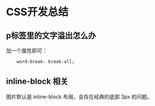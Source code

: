 # CSS开发总结

## p标签里的文字溢出怎么办

加一个属性即可：

```css
    word-break: break-all;
```

## inline-block 相关

图片默认是 inline-block 布局，会存在经典的底部 3px 的问题。

